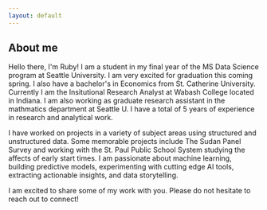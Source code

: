```yaml
---
layout: default
---
```




## About me 

Hello there, I'm Ruby! I am a student in my final year of the MS Data Science program at Seattle University. I am very excited for graduation this coming spring. I also have a bachelor's in Economics from St. Catherine University. Currently I am the Insitutional Research Analyst at Wabash College located in Indiana. I am also working as graduate research assistant in the mathmatics department at Seattle U. I have a total of 5 years of experience in research and analytical work. 

I have worked on projects in a variety of subject areas using structured and unstructured data. Some memorable projects include The Sudan Panel Survey and working with the St. Paul Public School System studying the affects of early start times. I am passionate about machine learning, building predictive models, experimenting with cutting edge AI tools, extracting actionable insights, and data storytelling.  

I am excited to share some of my work with you. Please do not hesitate to reach out to connect! 




